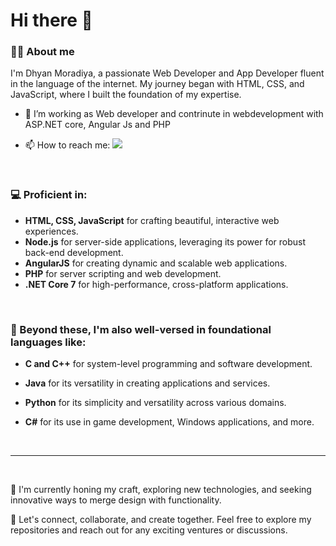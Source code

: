  <h1>Hi there 👋</center></h1>

 ### 👨‍💻 About me

 I'm Dhyan Moradiya, a passionate Web Developer and App Developer fluent in the language of the internet. My journey began with HTML, CSS, 
 and JavaScript, where I built the foundation of my expertise.

- 🔭 I’m working as Web developer and contrinute in webdevelopment with ASP.NET core, Angular Js and PHP
- 📫 How to reach me: [<img src="https://img.shields.io/badge/LinkedIn-Dhyan Moradiya-f39f37"></img>](https://www.linkedin.com/in/dhyan-moradiya-850147246)

  <br>
### 💻 Proficient in:

- **HTML, CSS, JavaScript** for crafting beautiful, interactive web experiences.
- **Node.js** for server-side applications, leveraging its power for robust back-end development.
- **AngularJS** for creating dynamic and scalable web applications.
- **PHP** for server scripting and web development.
- **.NET Core 7** for high-performance, cross-platform applications.

<br>

### 🌟 Beyond these, I'm also well-versed in foundational languages like:
- **C and C++** for system-level programming and software development.
- **Java** for its versatility in creating applications and services.
- **Python** for its simplicity and versatility across various domains.
- **C#** for its use in game development, Windows applications, and more.

  <!--  <br>
    <hr>
    <br>

   ### 🛠 Languages and Tools:
  <p>
    <img src="https://storage.googleapis.com/cms-storage-bucket/ec64036b4eacc9f3fd73.svg"></img>
    <img src="https://angular.io/assets/images/logos/angular/logo-nav@2x.png"></img>
    <img src="https://upload.wikimedia.org/wikipedia/commons/2/2c/Visual_Studio_Icon_2022.svg"></img>
    <img src="https://upload.wikimedia.org/wikipedia/commons/2/2c/Visual_Studio_Icon_2022.svg"></img>
    <img src="https://upload.wikimedia.org/wikipedia/commons/2/2c/Visual_Studio_Icon_2022.svg"></img>
    <img src="https://upload.wikimedia.org/wikipedia/commons/2/2c/Visual_Studio_Icon_2022.svg"></img>
    <img src="https://upload.wikimedia.org/wikipedia/commons/2/2c/Visual_Studio_Icon_2022.svg"></img>
    <img src="https://upload.wikimedia.org/wikipedia/commons/2/2c/Visual_Studio_Icon_2022.svg"></img>
  </p>-->

<br>
<hr>
<br>

 🚀 I'm currently honing my craft, exploring new technologies, and seeking innovative ways to merge design with functionality.

🔗 Let's connect, collaborate, and create together. Feel free to explore my repositories and reach out for any exciting ventures or discussions.
<!--
**DhyanMoradiya/DhyanMoradiya** is a ✨ _special_ ✨ repository because its `README.md` (this file) appears on your GitHub profile.

Here are some ideas to get you started:

- 🔭 I’m working as Web developer and contrinute in webdevelopment with ASP.NET core, Angular Js and PHP
- 🌱 I’m currently learning ...
- 👯 I’m looking to collaborate on ...
- 🤔 I’m looking for help with ...
- 💬 Ask me about ...
- 📫 How to reach me: ![Dhyan](https://github.com/DhyanMoradiya/DhyanMoradiya/assets/112186465/769a0c80-3741-49ec-b259-bbc6082dd55c)[https://www.linkedin.com/in/dhyan-moradiya-850147246]
- 😄 Pronouns: ...
- ⚡ Fun fact: ...
-->

